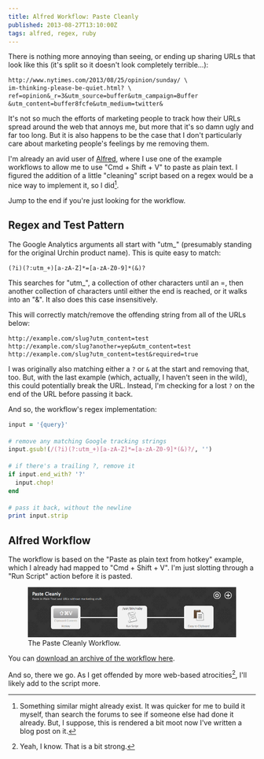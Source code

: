 ```yaml
---
title: Alfred Workflow: Paste Cleanly
published: 2013-08-27T13:10:00Z
tags: alfred, regex, ruby
---
```


There is nothing more annoying than seeing, or ending up sharing URLs that look like
this (it's split so it doesn't look completely terrible…):

```
http://www.nytimes.com/2013/08/25/opinion/sunday/ \
im-thinking-please-be-quiet.html? \
ref=opinion&_r=3&utm_source=buffer&utm_campaign=Buffer
&utm_content=buffer8fcfe&utm_medium=twitter&
```

It's not so much the efforts of marketing people to track how their URLs spread
around the web that annoys me, but more that it's so damn ugly and far too long. 
But it is also happens to be the case that I don't particularly care about 
marketing people's feelings by me removing them.

I'm already an avid user of [Alfred][], where I use one of the example workflows to
allow me to use "Cmd + Shift + V" to paste as plain text. I figured the addition of
a little "cleaning" script based on a regex would be a nice way to implement it, so
I did[^check].

Jump to the end if you're just looking for the workflow.

## Regex and Test Pattern

The Google Analytics arguments all start with "utm_" (presumably standing for the
original Urchin product name). This is quite easy to match:

```regex
(?i)(?:utm_+)[a-zA-Z]*=[a-zA-Z0-9]*(&)?
```

This searches for "utm_", a collection of other characters until an =, then another
collection of characters until either the end is reached, or it walks into an "&".
It also does this case insensitively.

This will correctly match/remove the offending string from all of the URLs below:

```
http://example.com/slug?utm_content=test
http://example.com/slug?another=yep&utm_content=test
http://example.com/slug?utm_content=test&required=true
```

I was originally also matching either a `?` or `&` at the start and removing that,
too. But, with the last example (which, actually, I haven't seen in the wild), this
could potentially break the URL. Instead, I'm checking for a lost `?` on the end of
the URL before passing it back.

And so, the workflow's regex implementation:

```ruby
input = '{query}'

# remove any matching Google tracking strings
input.gsub!(/(?i)(?:utm_+)[a-zA-Z]*=[a-zA-Z0-9]*(&)?/, '')

# if there's a trailing ?, remove it
if input.end_with? '?'
  input.chop!
end

# pass it back, without the newline
print input.strip
```

## Alfred Workflow

The workflow is based on the "Paste as plain text from hotkey" example, which I
already had mapped to "Cmd + Shift + V". I'm just slotting through a "Run Script"
action before it is pasted.

<figure>
  <img src="/resources/images/pastecleanly_workflow.png" alt="The Paste Cleanly Workflow.">
  <figcaption>The Paste Cleanly Workflow.</figcaption>
</figure>

You can [download an archive of the workflow here][workflow].

And so, there we go. As I get offended by more web-based atrocities[^strong], I'll
likely add to the script more.

[^check]: Something similar might already exist. It was quicker for me to build it
    myself, than search the forums to see if someone else had done it already. But,
    I suppose, this is rendered a bit moot now I've written a blog post on it.
[^strong]: Yeah, I know. That is a bit strong.

[Alfred]: http://alfredapp.com/
[workflow]: /resources/pastecleanly.alfredworkflow
